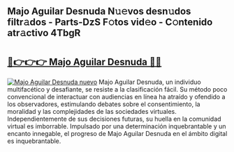 ## Majo Aguilar Desnuda N𝚞𝚎vos desn𝚞dos filtr𝚊dos - Parts-DzS F𝚘tos vid𝚎o - C𝚘ntenido atr𝚊ctivo 4TbgR

# <h2><a href="http://mbc7m9.tromn.icu/?c=Majo+Aguilar+Desnuda">🔗👉👉👉 Majo Aguilar Desnuda 🔗🔗</a></h2>

[![Majo Aguilar Desnuda nuevo](https://i.imgur.com/pEAQMta.gif)](http://mbc7m9.tromn.icu/?c=Majo+Aguilar+Desnuda)
Majo Aguilar Desnuda, un individuo multifacético y desafiante, se resiste a la clasificación fácil. Su método poco convencional de interactuar con audiencias en línea ha atraído y ofendido a los observadores, estimulando debates sobre el consentimiento, la moralidad y las complejidades de las sociedades virtuales. Independientemente de sus decisiones futuras, su huella en la comunidad virtual es imborrable. Impulsado por una determinación inquebrantable y un encanto innegable, el progreso de Majo Aguilar Desnuda en el ámbito digital es inquebrantable.

